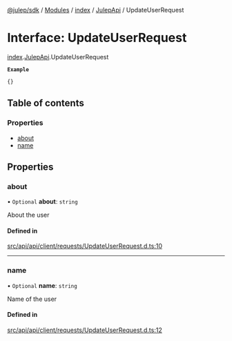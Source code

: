 [@julep/sdk](../README.md) / [Modules](../modules.md) / [index](../modules/index.md) / [JulepApi](../modules/index.JulepApi.md) / UpdateUserRequest

# Interface: UpdateUserRequest

[index](../modules/index.md).[JulepApi](../modules/index.JulepApi.md).UpdateUserRequest

**`Example`**

```ts
{}
```

## Table of contents

### Properties

- [about](index.JulepApi.UpdateUserRequest.md#about)
- [name](index.JulepApi.UpdateUserRequest.md#name)

## Properties

### about

• `Optional` **about**: `string`

About the user

#### Defined in

[src/api/api/client/requests/UpdateUserRequest.d.ts:10](https://github.com/julep-ai/monorepo/blob/8b1493a/sdks/js/src/api/api/client/requests/UpdateUserRequest.d.ts#L10)

___

### name

• `Optional` **name**: `string`

Name of the user

#### Defined in

[src/api/api/client/requests/UpdateUserRequest.d.ts:12](https://github.com/julep-ai/monorepo/blob/8b1493a/sdks/js/src/api/api/client/requests/UpdateUserRequest.d.ts#L12)
